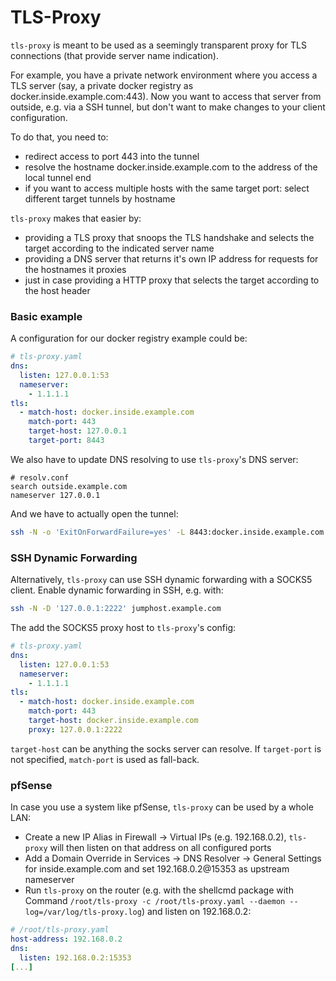 TLS-Proxy
=========

`tls-proxy` is meant to be used as a seemingly transparent proxy for
TLS connections (that provide server name indication).

For example, you have a private network environment where you access
a TLS server (say, a private docker registry as docker.inside.example.com:443).
Now you want to access that server from outside, e.g. via a SSH tunnel,
but don't want to make changes to your client configuration.

To do that, you need to:

* redirect access to port 443 into the tunnel
* resolve the hostname docker.inside.example.com to the address of the local tunnel end
* if you want to access multiple hosts with the same target port: select different target tunnels by hostname

`tls-proxy` makes that easier by:

* providing a TLS proxy that snoops the TLS handshake and selects the target according to the indicated server name
* providing a DNS server that returns it's own IP address for requests for the hostnames it proxies
* just in case providing a HTTP proxy that selects the target according to the host header

### Basic example
A configuration for our docker registry example could be:

``` yaml
# tls-proxy.yaml
dns:
  listen: 127.0.0.1:53
  nameserver:
    - 1.1.1.1
tls:
  - match-host: docker.inside.example.com
    match-port: 443
    target-host: 127.0.0.1
    target-port: 8443
```

We also have to update DNS resolving to use `tls-proxy`'s DNS server:

```
# resolv.conf
search outside.example.com
nameserver 127.0.0.1
```

And we have to actually open the tunnel:

``` bash
ssh -N -o 'ExitOnForwardFailure=yes' -L 8443:docker.inside.example.com:443 jumphost.example.com
```

### SSH Dynamic Forwarding
Alternatively, `tls-proxy` can use SSH dynamic forwarding with a SOCKS5 client.
Enable dynamic forwarding in SSH, e.g. with:

``` bash
ssh -N -D '127.0.0.1:2222' jumphost.example.com
```

The add the SOCKS5 proxy host to `tls-proxy`'s config:
``` yaml
# tls-proxy.yaml
dns:
  listen: 127.0.0.1:53
  nameserver:
    - 1.1.1.1
tls:
  - match-host: docker.inside.example.com
    match-port: 443
    target-host: docker.inside.example.com
    proxy: 127.0.0.1:2222
```

`target-host` can be anything the socks server can resolve.
If `target-port` is not specified, `match-port` is used as fall-back.

### pfSense
In case you use a system like pfSense, `tls-proxy` can be used by a whole LAN:

* Create a new IP Alias in Firewall -> Virtual IPs (e.g. 192.168.0.2), `tls-proxy` will then listen on that address on all configured ports
* Add a Domain Override in Services -> DNS Resolver -> General Settings for inside.example.com and set 192.168.0.2@15353 as upstream nameserver
* Run `tls-proxy` on the router (e.g. with the shellcmd package with Command `/root/tls-proxy -c /root/tls-proxy.yaml --daemon --log=/var/log/tls-proxy.log`) and listen on 192.168.0.2:

``` yaml
# /root/tls-proxy.yaml
host-address: 192.168.0.2
dns:
  listen: 192.168.0.2:15353
[...]
```
